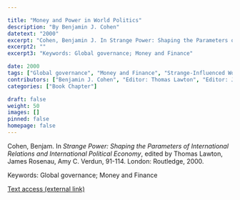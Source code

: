 ```yaml
---

title: "Money and Power in World Politics"
description: "By Benjamin J. Cohen"
datetext: "2000"
excerpt: "Cohen, Benjamin J. In Strange Power: Shaping the Parameters of International Relations and International Political Economy, edited by Thomas Lawton, James Rosenau, Amy C. Verdun, 91-114. London: Routledge, 2000."
excerpt2: ""
excerpt3: "Keywords: Global governance; Money and Finance"

date: 2000
tags: ["Global governance", "Money and Finance", "Strange-Influenced Works", "2000's"]
contributors: ["Benjamin J. Cohen", "Editor: Thomas Lawton", "Editor: James Rosenau", "Editor: Amy C. Verdun"]
categories: ["Book Chapter"]

draft: false
weight: 50
images: []
pinned: false
homepage: false
---
```


Cohen, Benjam. In *Strange Power: Shaping the Parameters of International Relations and International Political Economy*, edited by Thomas Lawton, James Rosenau, Amy C. Verdun, 91-114. London: Routledge, 2000.

Keywords: Global governance; Money and Finance

[Text access (external link)](https://www.worldcat.org/title/1022846081)
